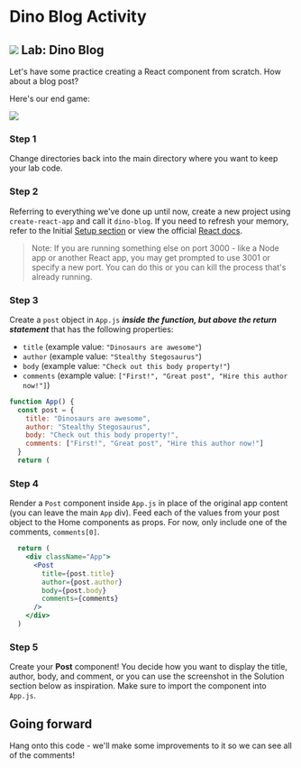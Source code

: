 # Dino Blog Activity

## ![](https://ga-dash.s3.amazonaws.com/production/assets/logo-9f88ae6c9c3871690e33280fcf557f33.png) Lab: Dino Blog

Let's have some practice creating a React component from scratch. How about a blog post?

Here's our end game:

![](https://res.cloudinary.com/doc2wnnmb/image/upload/v1638206990/Screen_Shot_2021-11-29_at_9.29.01_AM_jakjnl.png)

### Step 1
Change directories back into the main directory where you want to keep your lab code.

### Step 2
Referring to everything we've done up until now, create a new project using `create-react-app` and call it `dino-blog`. If you need to refresh your memory, refer to the Initial [Setup section](https://gasei.gitbook.io/sei/16-react/intro-react/setup) or view the official [React docs](https://reactjs.org/docs/create-a-new-react-app.html#create-react-app).

   > Note: If you are running something else on port 3000 - like a Node app or another React app, you may get prompted to use 3001 or specify a new port. You can do this or you can kill the process that's already running.

### Step 3
Create a `post` object in `App.js` _**inside the function, but above the return statement**_ that has the following properties:
   * `title`  \(example value: `"Dinosaurs are awesome"`\)
   * `author` \(example value: `"Stealthy Stegosaurus"`\)
   * `body` \(example value: `"Check out this body property!"`\)
   * `comments` \(example value: `["First!", "Great post", "Hire this author now!"]`\)

```jsx
function App() {
  const post = {
    title: "Dinosaurs are awesome",
    author: "Stealthy Stegosaurus",
    body: "Check out this body property!",
    comments: ["First!", "Great post", "Hire this author now!"]
  }
  return (
```

### Step 4
Render a `Post` component inside `App.js` in place of the original app content (you can leave the main `App` div). Feed each of the values from your post object to the Home components as props. For now, only include one of the comments, `comments[0]`.
```jsx
  return (
    <div className="App">
      <Post 
        title={post.title} 
        author={post.author}  
        body={post.body}
        comments={comments}
      />
    </div>
  )
```

### Step 5
Create your **Post** component! You decide how you want to display the title, author, body, and comment, or you can use the screenshot in the Solution section below as inspiration. Make sure to import the component into `App.js`.

## Going forward

Hang onto this code - we'll make some improvements to it so we can see all of the comments!

